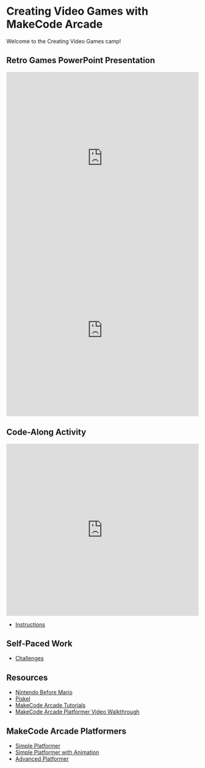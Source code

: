# Creating Video Games with MakeCode Arcade
Welcome to the Creating Video Games camp!

## Retro Games PowerPoint Presentation
<iframe src='https://view.officeapps.live.com/op/embed.aspx?src=https://hytechcamps.github.io/retro-games/RetroGamesVirtual.pptx' width='100%' height='450px' frameborder='0'></iframe>

<iframe width="100%" height="450px" src="https://www.youtube.com/embed/Z9FmkPrxtHY" frameborder="0" allow="accelerometer; autoplay; clipboard-write; encrypted-media; gyroscope; picture-in-picture" allowfullscreen></iframe>

## Code-Along Activity
<iframe width="100%" height="450px" src="https://www.youtube.com/embed/bzpnbTn7lOc" frameborder="0" allow="accelerometer; autoplay; clipboard-write; encrypted-media; gyroscope; picture-in-picture" allowfullscreen></iframe>

- [Instructions](CodeAlong.md)

## Self-Paced Work
- [Challenges](Challenges.md)

## Resources
- [Nintendo Before Mario](http://blog.beforemario.com/p/nintendo-before-mario.html)
- [Piskel](https://www.piskelapp.com/)
- [MakeCode Arcade Tutorials](https://arcade.makecode.com/tutorials)
- [MakeCode Arcade Platformer Video Walkthrough](https://www.youtube.com/watch?v=9bSX9Q5aP6E)

## MakeCode Arcade Platformers
- [Simple Platformer](https://makecode.com/_b6V3sP1w5DgL)
- [Simple Platformer with Animation](https://makecode.com/_3wXbAr715Myi)
- [Advanced Platformer](https://arcade.makecode.com/71044-22408-12308-23475)